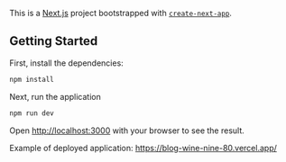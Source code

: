 This is a [Next.js](https://nextjs.org) project bootstrapped with [`create-next-app`](https://nextjs.org/docs/app/api-reference/cli/create-next-app).

## Getting Started

First, install the dependencies:
```bash
npm install
```

Next, run the application
```bash
npm run dev
```

Open [http://localhost:3000](http://localhost:3000) with your browser to see the result.

Example of deployed application: https://blog-wine-nine-80.vercel.app/


